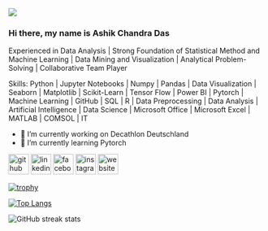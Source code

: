 ![](https://media.licdn.com/dms/image/D4E16AQGFvJp508MUdA/profile-displaybackgroundimage-shrink_350_1400/0/1691656225245?e=1722470400&v=beta&t=cwvONsRVSASt7eX-nfI5bcK7b3p17Q62fu3R6N-EK_A)

### Hi there, my name is Ashik Chandra Das
Experienced in Data Analysis | Strong Foundation of Statistical Method and Machine Learning | Data Mining and Visualization | Analytical Problem-Solving | Collaborative Team Player

Skills: Python | Jupyter Notebooks | Numpy | Pandas | Data Visualization | Seaborn | Matplotlib | Scikit-Learn | Tensor Flow | Power BI | Pytorch | Machine Learning | GitHub | SQL | R | Data Preprocessing | Data Analysis | Artificial Intelligence | Data Science | Microsoft Office | Microsoft Excel | MATLAB | COMSOL | IT

- 🔭 I’m currently working on Decathlon Deutschland 
- 🌱 I’m currently learning Pytorch 


[<img src='https://cdn.jsdelivr.net/npm/simple-icons@3.0.1/icons/github.svg' alt='github' height='40'>](https://github.com/acdas10)  [<img src='https://cdn.jsdelivr.net/npm/simple-icons@3.0.1/icons/linkedin.svg' alt='linkedin' height='40'>](https://www.linkedin.com/in/ashik-chandra-das-17847024a//)  [<img src='https://cdn.jsdelivr.net/npm/simple-icons@3.0.1/icons/facebook.svg' alt='facebook' height='40'>](https://www.facebook.com/ashik.das159)  [<img src='https://cdn.jsdelivr.net/npm/simple-icons@3.0.1/icons/instagram.svg' alt='instagram' height='40'>](https://www.instagram.com/ashik_chandra_das//)  [<img src='https://cdn.jsdelivr.net/npm/simple-icons@3.0.1/icons/icloud.svg' alt='website' height='40'>](https://sadahash.com/ashikdas/)  

[![trophy](https://github-profile-trophy.vercel.app/?username=acdas10)](https://github.com/ryo-ma/github-profile-trophy)

[![Top Langs](https://github-readme-stats.vercel.app/api/top-langs/?username=acdas10)](https://github.com/anuraghazra/github-readme-stats)

![GitHub streak stats](https://streak-stats.demolab.com/?user=acdas10)  

